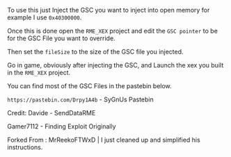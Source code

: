 

To use this just Inject the GSC you want to inject into open memory for example I use `0x40300000`.

Once this is done open the `RME_XEX` project and edit the `GSC pointer` to be for the GSC File you want to override.

Then set the `fileSize` to the size of the GSC file you injected.

Go in game, obviously after injecting the GSC, and Launch the xex you built in the `RME_XEX` project.

You can find most of the GSC Files in the pastebin below.

`https://pastebin.com/Drpy1A4b` - SyGnUs Pastebin

Credit:
Davide - SendDataRME

Gamer7112 - Finding Exploit Originally 

Forked From : MrReekoFTWxD | I just cleaned up and simplified his instructions.
